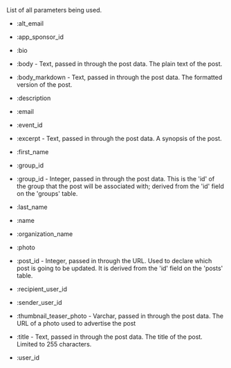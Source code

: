 List of all parameters being used.

* :alt_email

* :app_sponsor_id

* :bio

* :body - Text, passed in through the post data. The plain text of the post.

* :body_markdown - Text, passed in through the post data. The formatted version of the post.

* :description

* :email

* :event_id

* :excerpt - Text, passed in through the post data. A synopsis of the post.

* :first_name

* :group_id

* :group_id - Integer, passed in through the post data. This is the 'id' of the group that the post will be associated with; derived from the 'id' field on the 'groups' table.

* :last_name

* :name

* :organization_name

* :photo

* :post_id - Integer, passed in through the URL. Used to declare which post is going to be updated. It is derived from the 'id' field on the 'posts' table.

* :recipient_user_id

* :sender_user_id

* :thumbnail_teaser_photo - Varchar, passed in through the post data. The URL of a photo used to advertise the post

* :title - Text, passed in through the post data. The title of the post. Limited to 255 characters.

* :user_id